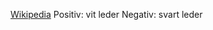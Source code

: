[Wikipedia](https://en.wikipedia.org/wiki/Evaluation_function)
	Positiv: vit leder
	Negativ: svart leder 
